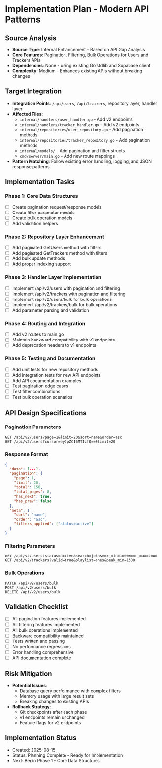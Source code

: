 # Implementation Plan - Modern API Patterns

## Source Analysis
- **Source Type**: Internal Enhancement - Based on API Gap Analysis
- **Core Features**: Pagination, Filtering, Bulk Operations for Users and Trackers APIs
- **Dependencies**: None - using existing Go stdlib and Supabase client
- **Complexity**: Medium - Enhances existing APIs without breaking changes

## Target Integration  
- **Integration Points**: `/api/users`, `/api/trackers`, repository layer, handler layer
- **Affected Files**: 
  - `internal/handlers/user_handler.go` - Add v2 endpoints
  - `internal/handlers/tracker_handler.go` - Add v2 endpoints  
  - `internal/repositories/user_repository.go` - Add pagination methods
  - `internal/repositories/tracker_repository.go` - Add pagination methods
  - `internal/models/` - Add pagination and filter structs
  - `cmd/server/main.go` - Add new route mappings
- **Pattern Matching**: Follow existing error handling, logging, and JSON response patterns

## Implementation Tasks

### Phase 1: Core Data Structures
- [ ] Create pagination request/response models
- [ ] Create filter parameter models  
- [ ] Create bulk operation models
- [ ] Add validation helpers

### Phase 2: Repository Layer Enhancement
- [ ] Add paginated GetUsers method with filters
- [ ] Add paginated GetTrackers method with filters
- [ ] Add bulk update methods
- [ ] Add proper indexing support

### Phase 3: Handler Layer Implementation
- [ ] Implement /api/v2/users with pagination and filtering
- [ ] Implement /api/v2/trackers with pagination and filtering
- [ ] Implement /api/v2/users/bulk for bulk operations
- [ ] Implement /api/v2/trackers/bulk for bulk operations
- [ ] Add parameter parsing and validation

### Phase 4: Routing and Integration
- [ ] Add v2 routes to main.go
- [ ] Maintain backward compatibility with v1 endpoints
- [ ] Add deprecation headers to v1 endpoints

### Phase 5: Testing and Documentation
- [ ] Add unit tests for new repository methods
- [ ] Add integration tests for new API endpoints  
- [ ] Add API documentation examples
- [ ] Test pagination edge cases
- [ ] Test filter combinations
- [ ] Test bulk operation scenarios

## API Design Specifications

### Pagination Parameters
```
GET /api/v2/users?page=1&limit=20&sort=name&order=asc
GET /api/v2/users?cursor=eyJpZCI6MTIzfQ==&limit=20
```

### Response Format
```json
{
  "data": [...],
  "pagination": {
    "page": 1,
    "limit": 20, 
    "total": 150,
    "total_pages": 8,
    "has_next": true,
    "has_prev": false
  },
  "meta": {
    "sort": "name",
    "order": "asc",
    "filters_applied": ["status=active"]
  }
}
```

### Filtering Parameters
```
GET /api/v2/users?status=active&search=john&mmr_min=1000&mmr_max=2000
GET /api/v2/trackers?valid=true&playlist=ones&peak_min=1500
```

### Bulk Operations
```
PATCH /api/v2/users/bulk
POST /api/v2/users/bulk
DELETE /api/v2/users/bulk
```

## Validation Checklist
- [ ] All pagination features implemented
- [ ] All filtering features implemented  
- [ ] All bulk operations implemented
- [ ] Backward compatibility maintained
- [ ] Tests written and passing
- [ ] No performance regressions
- [ ] Error handling comprehensive
- [ ] API documentation complete

## Risk Mitigation
- **Potential Issues**: 
  - Database query performance with complex filters
  - Memory usage with large result sets
  - Breaking changes to existing APIs
- **Rollback Strategy**: 
  - Git checkpoints after each phase
  - v1 endpoints remain unchanged
  - Feature flags for v2 endpoints

## Implementation Status
- Created: 2025-08-15
- Status: Planning Complete - Ready for Implementation
- Next: Begin Phase 1 - Core Data Structures